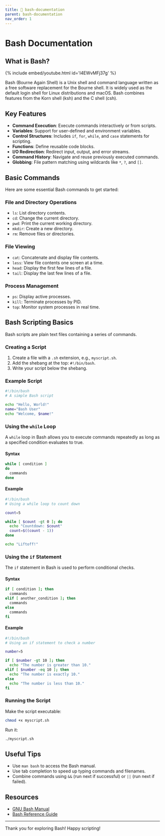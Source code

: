 ```yaml
---
title: 🔐 bash-documentation
parent: bash-documentation
nav_order: 1
---
```


# Bash Documentation

## What is Bash?
{% include embed/youtube.html id='I4EWvMFj37g' %}

Bash (Bourne Again Shell) is a Unix shell and command language written as a free software replacement for the Bourne shell. It is widely used as the default login shell for Linux distributions and macOS. Bash combines features from the Korn shell (ksh) and the C shell (csh).

## Key Features
- **Command Execution**: Execute commands interactively or from scripts.
- **Variables**: Support for user-defined and environment variables.
- **Control Structures**: Includes `if`, `for`, `while`, and `case` statements for scripting.
- **Functions**: Define reusable code blocks.
- **I/O Redirection**: Redirect input, output, and error streams.
- **Command History**: Navigate and reuse previously executed commands.
- **Globbing**: File pattern matching using wildcards like `*`, `?`, and `[]`.

## Basic Commands
Here are some essential Bash commands to get started:

### File and Directory Operations
- `ls`: List directory contents.
- `cd`: Change the current directory.
- `pwd`: Print the current working directory.
- `mkdir`: Create a new directory.
- `rm`: Remove files or directories.

### File Viewing
- `cat`: Concatenate and display file contents.
- `less`: View file contents one screen at a time.
- `head`: Display the first few lines of a file.
- `tail`: Display the last few lines of a file.

### Process Management
- `ps`: Display active processes.
- `kill`: Terminate processes by PID.
- `top`: Monitor system processes in real time.

## Bash Scripting Basics
Bash scripts are plain text files containing a series of commands.

### Creating a Script
1. Create a file with a `.sh` extension, e.g., `myscript.sh`.
2. Add the shebang at the top: `#!/bin/bash`.
3. Write your script below the shebang.

### Example Script
```bash
#!/bin/bash
# A simple Bash script

echo "Hello, World!"
name="Bash User"
echo "Welcome, $name!"
```

### Using the `while` Loop
A `while` loop in Bash allows you to execute commands repeatedly as long as a specified condition evaluates to true.

#### Syntax
```bash
while [ condition ]
do
  commands
done
```

#### Example
```bash
#!/bin/bash
# Using a while loop to count down

count=5

while [ $count -gt 0 ]; do
  echo "Countdown: $count"
  count=$((count - 1))
done

echo "Liftoff!"
```

### Using the `if` Statement
The `if` statement in Bash is used to perform conditional checks.

#### Syntax
```bash
if [ condition ]; then
  commands
elif [ another_condition ]; then
  commands
else
  commands
fi
```

#### Example
```bash
#!/bin/bash
# Using an if statement to check a number

number=5

if [ $number -gt 10 ]; then
  echo "The number is greater than 10."
elif [ $number -eq 10 ]; then
  echo "The number is exactly 10."
else
  echo "The number is less than 10."
fi
```

### Running the Script
Make the script executable:
```bash
chmod +x myscript.sh
```
Run it:
```bash
./myscript.sh
```

## Useful Tips
- Use `man bash` to access the Bash manual.
- Use tab completion to speed up typing commands and filenames.
- Combine commands using `&&` (run next if successful) or `||` (run next if failed).

## Resources
- [GNU Bash Manual](https://www.gnu.org/software/bash/manual/)
- [Bash Reference Guide](https://tldp.org/LDP/abs/html/)

---

Thank you for exploring Bash! Happy scripting!
